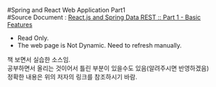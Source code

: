 #Spring and React Web Application Part1  
#Source Document : [React.js and Spring Data REST :: Part 1 - Basic Features ](https://spring.io/guides/tutorials/react-and-spring-data-rest/ "Example Sources by tudoistube@gmail" )  

* Read Only.  
* The web page is Not Dynamic. Need to refresh manually.  
    
책 보면서 실습한 소스임.  
공부하면서 올리는 것이어서 틀린 부분이 있을수도 있음(알려주시면 반영하겠음)  
정확한 내용은 위의 저자의 링크를 참조하시기 바람.  
